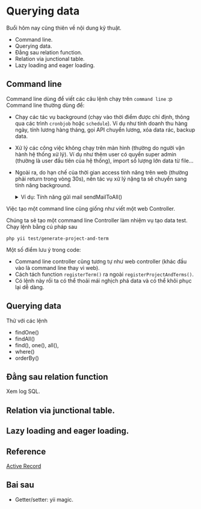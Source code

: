 # Querying data

Buổi hôm nay cũng thiên về nội dung kỹ thuật.
* Command line.
* Querying data.
* Đằng sau relation function.
* Relation via junctional table.
* Lazy loading and eager loading.

## Command line

Command line dùng để viết các câu lệnh chạy trên `command line` :p
Command line thường dùng để:
* Chạy các tác vụ background (chạy vào thời điểm được chỉ định, thông qua các trình `cronbjob` hoặc `schedule`).
  Ví dụ như tính doanh thu hàng ngày, tính lương hàng tháng, gọi API chuyển lương, xóa data rác, backup data.
* Xử lý các công việc không chạy trên màn hình (thường do người vận hành hệ thống xử lý).
  Ví dụ như thêm user có quyền super admin (thường là user đầu tiên của hệ thống), import số lượng lớn data từ file...
* Ngoài ra, do hạn chế của thời gian access tính năng trên web (thường phải return trong vòng 30s), nên tác vụ xử lý nặng ta sẽ chuyển sang tính năng background.
  <details>
    <summary>Ví dụ: Tính năng gửi mail sendMailToAll()</summary>

    Tính năng gửi mail là tác vụ rất nặng. Ví dụ khi phải connect vào mail server, rồi mới ra yêu cầu gửi mail mail theo protocol SMTP, giả sử để gửi 1 email thì tốn 1 giây, thì gửi mail cho 300 người tốn 5 phút, chạy trên màn hình sẽ bị lỗi timeout.
    Cho nên thường tác vụ gửi mail sẽ được xử lý như sau:
    1. Trên màn hình, admin ra lệnh gửi mail cho mọi người. Hệ thống sẽ đăng ký lệnh này vào trong DB (ví dụ vào table job_trigger). Sau đó return lại màn hình admin. Tác vụ này chỉ mất 2, 3 giây.
    2. Sẽ có một cronjob định kỳ chạy 3 phút một lần, mỗi lần sẽ check xem trong table job_trigger có đăng ký job nào chưa được xử lý hay không. Nếu có thì nó gọi xử lý job này. Lệnh gửi mail ở trên sẽ được xử lý như vậy, và chạy ở command line nên không bị giới hạn về thời gian.
    ![Send mail to all](material/SendMail.png)
  </details>

Việc tạo một command line cũng giống như viết một web Controller.

Chúng ta sẽ tạo một command line Controller làm nhiệm vụ tạo data test.
Chạy lệnh bằng cú pháp sau
```shell
php yii test/generate-project-and-term
```

Một số điểm lưu ý trong code:
* Command line controller cũng tương tự như web controller (khác đầu vào là command line thay vì web).
* Cách tách function `registerTerm()` ra ngoài `registerProjectAndTerms()`.
* Có lệnh này rồi ta có thể thoải mái nghịch phá data và có thể khôi phục lại dễ dàng.

## Querying data

Thử với các lệnh
* findOne()
* findAll()
* find(), one(), all(),
* where()
* orderBy()

## Đằng sau relation function

Xem log SQL.

## Relation via junctional table.

## Lazy loading and eager loading.

## Reference

[Active Record](https://www.yiiframework.com/doc/guide/2.0/en/db-active-record)

## Bai sau
* Getter/setter: yii magic.


